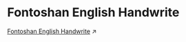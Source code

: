 # Fontoshan English Handwrite

[Fontoshan English Handwrite](https://github.com/skyprolk/Fontoshan-English-Handwrite/releases/latest) ↗️
